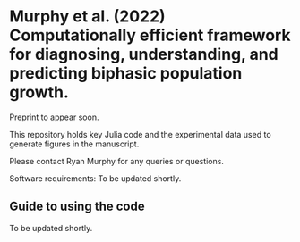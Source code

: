 # Murphy et al. (2022) Computationally efficient framework for diagnosing, understanding, and predicting biphasic population growth.

Preprint to appear soon.

This repository holds key Julia code and the experimental data used to generate figures in the manuscript.

Please contact Ryan Murphy for any queries or questions.

Software requirements: 
To be updated shortly.

## Guide to using the code
To be updated shortly.

